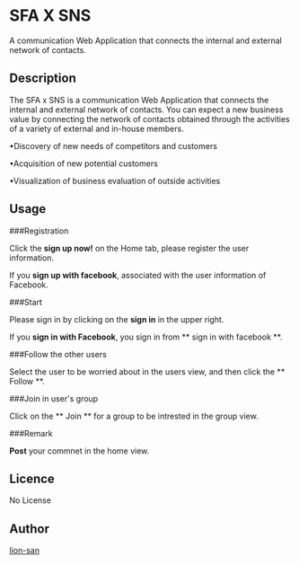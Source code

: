SFA X SNS
=========

A communication Web Application that connects the internal and external network of contacts.

## Description

The SFA x SNS is a communication Web Application that connects the internal and external network of contacts. You can expect a new business value by connecting the network of contacts obtained through the activities of a variety of external and in-house members.

•Discovery of new needs of competitors and customers

•Acquisition of new potential customers

•Visualization of business evaluation of outside activities

## Usage

###Registration

Click the **sign up now!** on the Home tab, please register the user information.

If you **sign up with facebook**, associated with the user information of Facebook.

###Start

Please sign in by clicking on the **sign in** in the upper right.

If you **sign in with Facebook**, you sign in from ** sign in with facebook **.

###Follow the other users

Select the user to be worried about in the users view, and then click the ** Follow **.

###Join in user's group

Click on the ** Join ** for a group to be intrested in the group view.

###Remark

**Post** your commnet in the home view.

## Licence

No License 

## Author

[lion-san](https://github.com/lion-san)


